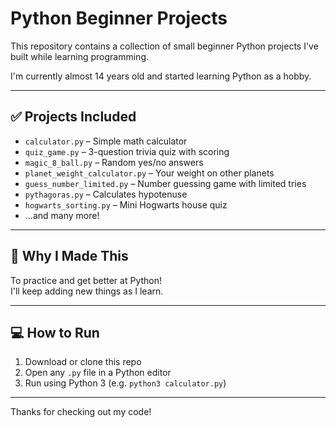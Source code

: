 # Python Beginner Projects

This repository contains a collection of small beginner Python projects I've built while learning programming.

I'm currently almost 14 years old and started learning Python as a hobby.

---

## ✅ Projects Included

- `calculator.py` – Simple math calculator
- `quiz_game.py` – 3-question trivia quiz with scoring
- `magic_8_ball.py` – Random yes/no answers
- `planet_weight_calculator.py` – Your weight on other planets
- `guess_number_limited.py` – Number guessing game with limited tries
- `pythagoras.py` – Calculates hypotenuse
- `hogwarts_sorting.py` – Mini Hogwarts house quiz
- ...and many more!

---

## 🧠 Why I Made This

To practice and get better at Python!  
I'll keep adding new things as I learn.

---

## 💻 How to Run

1. Download or clone this repo
2. Open any `.py` file in a Python editor
3. Run using Python 3 (e.g. `python3 calculator.py`)

---

Thanks for checking out my code!
